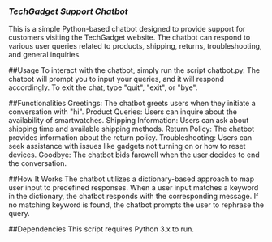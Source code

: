 ### *TechGadget Support Chatbot*

This is a simple Python-based chatbot designed to provide support for customers visiting the TechGadget website. The chatbot can respond to various user queries related to products, shipping, returns, troubleshooting, and general inquiries.

##Usage
To interact with the chatbot, simply run the script chatbot.py. The chatbot will prompt you to input your queries, and it will respond accordingly. To exit the chat, type "quit", "exit", or "bye".

##Functionalities
Greetings: The chatbot greets users when they initiate a conversation with "hi".
Product Queries: Users can inquire about the availability of smartwatches.
Shipping Information: Users can ask about shipping time and available shipping methods.
Return Policy: The chatbot provides information about the return policy.
Troubleshooting: Users can seek assistance with issues like gadgets not turning on or how to reset devices.
Goodbye: The chatbot bids farewell when the user decides to end the conversation.

##How It Works
The chatbot utilizes a dictionary-based approach to map user input to predefined responses. When a user input matches a keyword in the dictionary, the chatbot responds with the corresponding message. If no matching keyword is found, the chatbot prompts the user to rephrase the query.

##Dependencies
This script requires Python 3.x to run.
